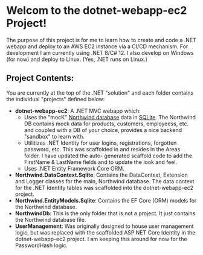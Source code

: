 # Welcom to the dotnet-webapp-ec2 Project!

The purpose of this project is for me to learn how to create and code a .NET webapp and deploy to an AWS EC2 instance via a CI/CD mechanism.  For development I am currently
using .NET 8/C# 12.  I also develop on Windows (for now) and deploy to Linux.  (Yes, .NET runs on Linux.)

## Project Contents:
You are currently at the top of the .NET "solution" and each folder contains the individual "projects" defined below:
* **dotnet-webapp-ec2**:
  A .NET MVC webapp which:
  * Uses the "mocK" [Northwind database](https://www.google.com/search?q=northwind+database&oq=northwind+data) data in [SQLite](https://www.sqlite.org/).  The Northwind DB
    contains mock data for products, customers, employeess, etc. and coupled with a DB of your choice, provides a nice backend "sandbox" to learn with.
  * Utilitizes .NET Identity for user logins, registrations, forgotten password, etc.  This was scaffolded in and resides in the Areas folder.  I have updated the auto-
    generated scaffold code to add the FirstName & LastName fields and to update the look and feel.
  * Uses .NET Entity Framework Core ORM.
* **Northwind.DataContext.Sqlite**:
  Contains the DataContext, Extension and Logger classes for the main, Northwind database.  The data context for the .NET Identity tables was scaffolded into the dotnet-webapp-ec2 project.
* **Northwind.EntityModels.Sqlite**:
  Contains the EF Core (ORM) models for the Northwind database.
* **NorthwindDb**:
  This is the only folder that is not a project.  It just contains the Northwind database file.
* **UserManagement**:
  Was originally designed to house user management logic, but was replaced with the scaffolded ASP.NET Core Identity in the dotnet-webapp-ec2 project.  I am keeping this around for now
  for the PasswordHash logic.
